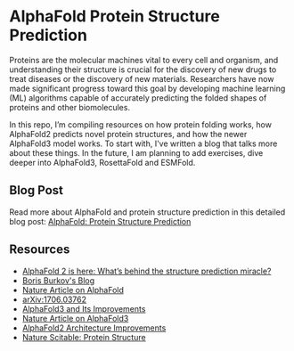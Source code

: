 # AlphaFold Protein Structure Prediction

Proteins are the molecular machines vital to every cell and organism, and understanding their structure is crucial for the discovery of new drugs to treat diseases or the discovery of new materials. Researchers have now made significant progress toward this goal by developing machine learning (ML) algorithms capable of accurately predicting the folded shapes of proteins and other biomolecules.

In this repo, I’m compiling resources on how protein folding works, how AlphaFold2 predicts novel protein structures, and how the newer AlphaFold3 model works. To start with, I've written a blog that talks more about these things. In the future, I am planning to add exercises, dive deeper into AlphaFold3, RosettaFold and ESMFold. 

## Blog Post
Read more about AlphaFold and protein structure prediction in this detailed blog post: [AlphaFold: Protein Structure Prediction](https://open.substack.com/pub/mlreadinggroup/p/alphafold-protein-structure-prediction?r=40aag&utm_campaign=post&utm_medium=web&showWelcomeOnShare=true)

## Resources
- [AlphaFold 2 is here: What’s behind the structure prediction miracle?](https://www.blopig.com/blog/2021/07/alphafold-2-is-here-whats-behind-the-structure-prediction-miracle/)
- [Boris Burkov's Blog](https://borisburkov.net/2021-12-25-1/)
- [Nature Article on AlphaFold](https://www.nature.com/articles/s41586-021-03819-2)
- [arXiv:1706.03762](https://arxiv.org/abs/1706.03762)
- [AlphaFold3 and Its Improvements](https://medium.com/@falk_hoffmann/alphafold3-and-its-improvements-in-comparison-to-alphafold2-96815ffbb044)
- [Nature Article on AlphaFold3](https://www.nature.com/articles/s41586-024-07487-w)
- [AlphaFold2 Architecture Improvements](https://piip.co.kr/en/blog/AlphaFold2_Architecture_Improvements)
- [Nature Scitable: Protein Structure](https://www.nature.com/scitable/topicpage/protein-structure-14122136/)
